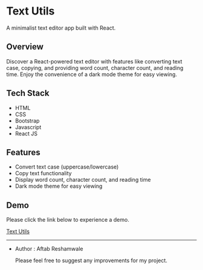 
# Text Utils


A minimalist text editor app built with React.



## Overview

Discover a React-powered text editor with features like converting text case, copying, and providing word count, character count, and reading time. Enjoy the convenience of a dark mode theme for easy viewing.
## Tech Stack 

* HTML
* CSS
* Bootstrap
* Javascript
* React JS
## Features

* Convert text case (uppercase/lowercase)
* Copy text functionality
* Display word count, character count, and reading time
* Dark mode theme for easy viewing




## Demo

Please click the link below to experience a demo.

[Text Utils](https://aftab1112.github.io/Text-Editor-App/)

---

* Author : Aftab Reshamwale

    Please feel free to suggest any improvements for my project.
